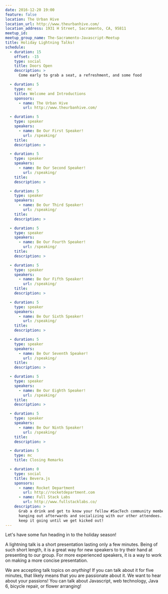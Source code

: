 ```yaml
---
date: 2016-12-20 19:00
feature: false
location: The Urban Hive
location_url: http://www.theurbanhive.com/
location_address: 1931 H Street, Sacramento, CA, 95811
meetup_id:
meetup_group_name: The-Sacramento-Javascript-Meetup
title: Holiday Lightning Talks!
schedule:
  - duration: 15
    offset: -15
    type: social
    title: Doors Open
    description: >
      Come early to grab a seat, a refreshment, and some food

  - duration: 5
    type: mc
    title: Welcome and Introductions
    sponsors:
      - name: The Urban Hive
        url: http://www.theurbanhive.com/

  - duration: 5
    type: speaker
    speakers:
      - name: Be Our First Speaker!
        url: /speaking/
    title:
    description: >

  - duration: 5
    type: speaker
    speakers:
      - name: Be Our Second Speaker!
        url: /speaking/
    title:
    description: >

  - duration: 5
    type: speaker
    speakers:
      - name: Be Our Third Speaker!
        url: /speaking/
    title:
    description: >

  - duration: 5
    type: speaker
    speakers:
      - name: Be Our Fourth Speaker!
        url: /speaking/
    title:
    description: >

  - duration: 5
    type: speaker
    speakers:
      - name: Be Our Fifth Speaker!
        url: /speaking/
    title:
    description: >

  - duration: 5
    type: speaker
    speakers:
      - name: Be Our Sixth Speaker!
        url: /speaking/
    title:
    description: >

  - duration: 5
    type: speaker
    speakers:
      - name: Be Our Seventh Speaker!
        url: /speaking/
    title:
    description: >

  - duration: 5
    type: speaker
    speakers:
      - name: Be Our Eighth Speaker!
        url: /speaking/
    title:
    description: >

  - duration: 5
    type: speaker
    speakers:
      - name: Be Our Ninth Speaker!
        url: /speaking/
    title:
    description: >

  - duration: 5
    type: mc
    title: Closing Remarks

  - duration: 0
    type: social
    title: Bevera.js
    sponsors:
      - name: Rocket Department
        url: http://rocketdepartment.com
      - name: Full Stack Labs
        url: http://www.fullstacklabs.co/
    description: >
      Grab a drink and get to know your fellow #SacTech community members by
      hanging out afterwards and socializing with our other attendees. We'll
      keep it going until we get kicked out!
---
```


Let's have some fun heading in to the holiday season!

A lightning talk is a short presentation lasting only a few minutes. Being of such short length, it is a great way for new speakers to try their hand at presenting to our group. For more experienced speakers, it is a way to work on making a more concise presentation.

We are accepting talk topics on _anything_! If you can talk about it for five minutes, that likely means that you are passionate about it. We want to hear about your passions! You can talk about Javascript, web technology, Java 6, bicycle repair, or flower arranging!
